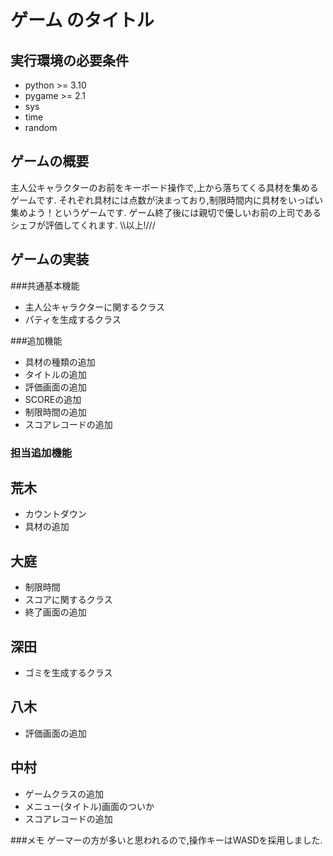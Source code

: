 # ゲーム のタイトル
## 実行環境の必要条件
* python >= 3.10
* pygame >= 2.1
* sys
* time
* random

## ゲームの概要
主人公キャラクターのお前をキーボード操作で,上から落ちてくる具材を集めるゲームです.
それぞれ具材には点数が決まっており,制限時間内に具材をいっぱい集めよう！というゲームです.
ゲーム終了後には親切で優しいお前の上司であるシェフが評価してくれます.
\\\以上!///

## ゲームの実装
###共通基本機能
* 主人公キャラクターに関するクラス
* パティを生成するクラス
  
###追加機能
* 具材の種類の追加
* タイトルの追加
* 評価画面の追加
* SCOREの追加
* 制限時間の追加
* スコアレコードの追加

### 担当追加機能
## 荒木
* カウントダウン
* 具材の追加
## 大庭
* 制限時間
* スコアに関するクラス
* 終了画面の追加
## 深田
* ゴミを生成するクラス
## 八木
* 評価画面の追加
## 中村
* ゲームクラスの追加
* メニュー(タイトル)画面のついか
* スコアレコードの追加

###メモ
ゲーマーの方が多いと思われるので,操作キーはWASDを採用しました.
